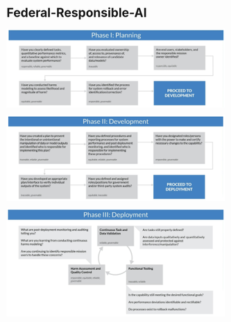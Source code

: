 # Federal-Responsible-AI

![Phase I](/images/Phase-I-Planning.png)

![Phase II](/images/Phase-II-Development.png)

![Phase I](/images/Phase-III-Deployment.png)

